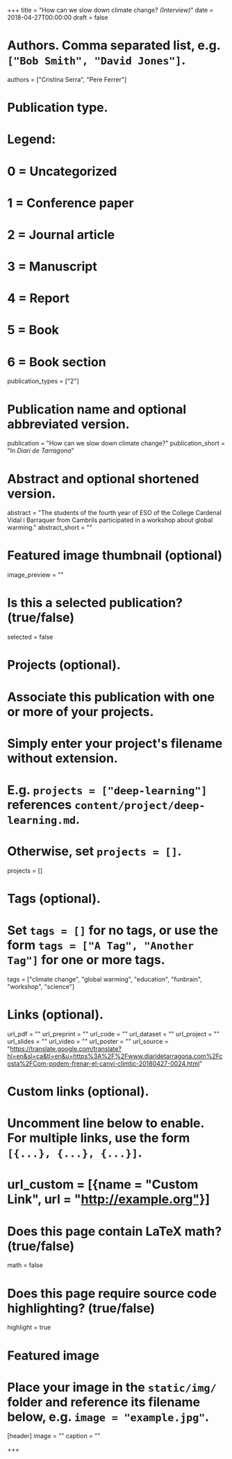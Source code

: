 +++
title = "How can we slow down climate change? *(Interview)*"
date = 2018-04-27T00:00:00
draft = false
  
# Authors. Comma separated list, e.g. `["Bob Smith", "David Jones"]`.
authors = ["Cristina Serra", "Pere Ferrer"]
  
# Publication type.
# Legend:
# 0 = Uncategorized
# 1 = Conference paper
# 2 = Journal article
# 3 = Manuscript
# 4 = Report
# 5 = Book
# 6 = Book section
publication_types = ["2"]
  
# Publication name and optional abbreviated version.
publication = "How can we slow down climate change?"
publication_short = "In *Diari de Tarragona*"

# Abstract and optional shortened version.
abstract = "The students of the fourth year of ESO of the College Cardenal Vidal i Barraquer from Cambrils participated in a workshop about global warming."
abstract_short = ""

# Featured image thumbnail (optional)
image_preview = ""

# Is this a selected publication? (true/false)
selected = false

# Projects (optional).
#   Associate this publication with one or more of your projects.
#   Simply enter your project's filename without extension.
#   E.g. `projects = ["deep-learning"]` references `content/project/deep-learning.md`.
#   Otherwise, set `projects = []`.
projects = []

# Tags (optional).
#   Set `tags = []` for no tags, or use the form `tags = ["A Tag", "Another Tag"]` for one or more tags.
tags = ["climate change", "global warming", "education", "funbrain", "workshop", "science"]
 
# Links (optional).
url_pdf = ""
url_preprint = ""
url_code = ""
url_dataset = ""
url_project = ""
url_slides = ""
url_video = ""
url_poster = ""
url_source = "https://translate.google.com/translate?hl=en&sl=ca&tl=en&u=https%3A%2F%2Fwww.diaridetarragona.com%2Fcosta%2FCom-podem-frenar-el-canvi-climtic-20180427-0024.html"
 
# Custom links (optional).
#   Uncomment line below to enable. For multiple links, use the form `[{...}, {...}, {...}]`.
# url_custom = [{name = "Custom Link", url = "http://example.org"}]

# Does this page contain LaTeX math? (true/false)
math = false

# Does this page require source code highlighting? (true/false)
highlight = true

# Featured image
# Place your image in the `static/img/` folder and reference its filename below, e.g. `image = "example.jpg"`.
[header]
image = ""
caption = ""

+++